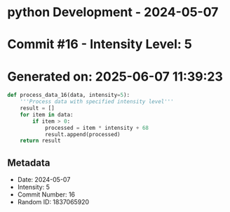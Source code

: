 ﻿# python Development - 2024-05-07
# Commit #16 - Intensity Level: 5
# Generated on: 2025-06-07 11:39:23
```python
def process_data_16(data, intensity=5):
    '''Process data with specified intensity level'''
    result = []
    for item in data:
        if item > 0:
            processed = item * intensity + 68
            result.append(processed)
    return result
```
## Metadata
- Date: 2024-05-07
- Intensity: 5
- Commit Number: 16
- Random ID: 1837065920
